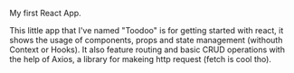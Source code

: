 My first React App.

This little app that I've named "Toodoo" is for getting started with react, it shows the usage of components, props and state management (withouth Context or Hooks). It also feature routing and basic CRUD operations with the help of Axios, a library for makeing http request (fetch is cool tho).
